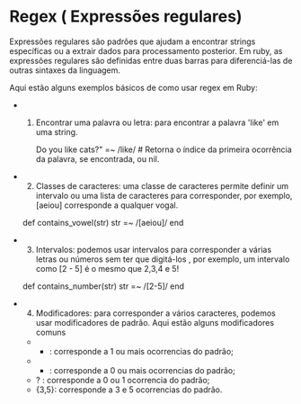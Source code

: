 # Regex ( Expressões regulares)
Expressões regulares são padrões que ajudam a encontrar strings específicas ou a extrair dados para processamento posterior. Em ruby, as expressões regulares são definidas entre duas barras para diferenciá-las de outras sintaxes da linguagem.

Aqui estão alguns exemplos básicos de como usar regex em Ruby:
* 1. Encontrar uma palavra ou letra: para encontrar a palavra 'like' em uma string.

     Do you like cats?" =~ /like/  # Retorna o índice da 
    primeira ocorrência da palavra, se encontrada, ou nil.

* 2. Classes de caracteres: uma classe de caracteres permite definir um intervalo ou uma lista de caracteres para corresponder, por exemplo, [aeiou] corresponde a qualquer vogal.

    def contains_vowel(str)
        str =~ /[aeiou]/
    end 

* 3. Intervalos: podemos usar intervalos para corresponder a várias letras ou números sem ter que digitá-los , por exemplo, um intervalo como [2 - 5] é o mesmo que 2,3,4 e 5!

    def contains_number(str)
        str =~ /[2-5]/
    end

* 4. Modificadores: para corresponder a vários caracteres, podemos usar modificadores de padrão. Aqui estão alguns modificadores comuns
    * + : corresponde a 1 ou mais ocorrencias do padrão;
    * * : corresponde a 0 ou mais ocorrencias do padrão;
    * ? : corresponde a 0 ou 1 ocorrencia do padrão;
    * {3,5}: corresponde a 3 e 5 ocorrencias do padrão.
